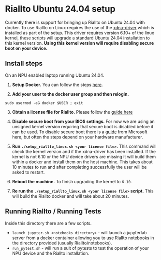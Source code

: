 # Riallto Ubuntu 24.04 setup

Currently there is support for bringing up Riallto on Ubuntu 24.04 with docker.
To use Riallto on Linux requires the use of the [xdna-driver](https://github.com/amd/xdna-driver) which is installed as part of the setup.
This driver requires version 6.10+ of the linux kernel, these scripts will upgrade a standard Ubuntu 24.04 installation to this kernel version. __Using this kernel version will require disabling secure boot on your device.__

## Install steps

On an NPU enabled laptop running Ubuntu 24.04.

1. __Setup Docker.__ 
You can follow the steps [here](https://docs.docker.com/engine/install/ubuntu/).

2. __Add your user to the docker user group and then relogin.__ 
```
sudo usermod -aG docker $USER ; exit
```

3. __Obtain a license file for Riallto.__
Please follow the [guide here](https://riallto.ai/prerequisites-aie-license.html#prerequisites-aie-license)

4. __Disable secure boot from your BIOS settings.__ For now we are using an unsigned kernel version requiring that secure boot is disabled before it can be used. To disable secure boot there is a [guide](https://learn.microsoft.com/en-us/windows-hardware/manufacture/desktop/disabling-secure-boot?view=windows-11) from Microsoft here, but often the steps depend on your hardware manufacturer.

5. __Run `./setup_riallto_linux.sh <your license file>`.__
This command will check the kernel version and if the xdna-driver has been installed. If the kernel is not 6.10 or the NPU device drivers are missing it will build them within a docker and install them on the host machine. This takes about 10 minutes to run and after completing successfully the user will be asked to restart.

6. __Reboot the machine.__ 
To finish upgrading the kernel to `6.10`.

7. __Re run the `./setup_riallto_linux.sh <your license file>` script.__
This will build the Riallto docker and will take about 20 minutes.

## Running Riallto / Running Tests
Inside this directory there are a few scripts.

* `launch_jupyter.sh <notebooks directory>` - will launch a jupyterlab server from a docker container allowing you to use Riallto notebooks in the directory provided (usually Riallto/notebooks).
* `run_pytest.sh` - will run a suit of pytests to test the operation of your NPU device and the Riallto installation.

